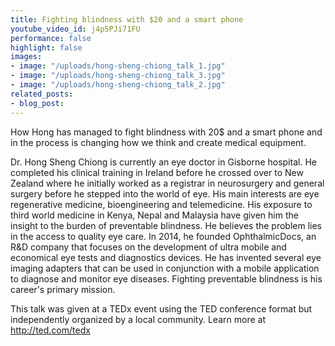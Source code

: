 ```yaml
---
title: Fighting blindness with $20 and a smart phone
youtube_video_id: j4p5PJi71FU
performance: false
highlight: false
images:
- image: "/uploads/hong-sheng-chiong_talk_1.jpg"
- image: "/uploads/hong-sheng-chiong_talk_3.jpg"
- image: "/uploads/hong-sheng-chiong_talk_2.jpg"
related_posts:
- blog_post: 
---
```


How Hong has managed to fight blindness with 20$ and a smart phone and in the process is changing how we think and create medical equipment.

Dr. Hong Sheng Chiong is currently an eye doctor in Gisborne hospital. He completed his clinical training in Ireland before he crossed over to New Zealand where he initially worked as a registrar in neurosurgery and general surgery before he stepped into the world of eye. His main interests are eye regenerative medicine, bioengineering and telemedicine. His exposure to third world medicine in Kenya, Nepal and Malaysia have given him the insight to the burden of preventable blindness. He believes the problem lies in the access to quality eye care. In 2014, he founded OphthalmicDocs, an R&D company that focuses on the development of ultra mobile and economical eye tests and diagnostics devices. He has invented several eye imaging adapters that can be used in conjunction with a mobile application to diagnose and monitor eye diseases. Fighting preventable blindness is his career's primary mission.

This talk was given at a TEDx event using the TED conference format but independently organized by a local community. Learn more at http://ted.com/tedx
